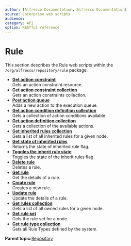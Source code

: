 ```yaml
---
author: [Alfresco Documentation, Alfresco Documentation]
source: Enterprise web scripts
audience: 
category: API
option: RESTful reference
---
```


# Rule

This section describes the Rule web scripts within the `/org/alfresco/repository/rule` package.

-   **[Get action constraint](../references/RESTful-RuleActionconstraintGet.md)**  
 Gets an action constraint resource.
-   **[Get action constraint collection](../references/RESTful-RuleActionconstraintsGet.md)**  
 Gets an action constraints collection.
-   **[Post action queue](../references/RESTful-RuleActionqueuePost.md)**  
 Adds a new action to the execution queue.
-   **[Get action condition definition collection](../references/RESTful-RuleActionconditiondefinitionsGet.md)**  
 Gets a collection of action conditions available.
-   **[Get action definition collection](../references/RESTful-RuleActiondefinitionsGet.md)**  
 Gets a collection of the available actions.
-   **[Get inherited rules collection](../references/RESTful-RuleInheritedrulesGet.md)**  
 Gets a list of all inherited rules for a given node.
-   **[Get state of inherited rules](../references/RESTful-RuleInheritrulestateGet.md)**  
 Returns the state of inherited rule flag.
-   **[Toggles the inherit rule state](../references/RESTful-RuleInheritrulestogglePost.md)**  
 Toggles the state of the inherit rules flag.
-   **[Delete rule](../references/RESTful-RuleRuleDelete.md)**  
 Deletes a rule.
-   **[Get rule](../references/RESTful-RuleRuleGet.md)**  
 Get the details of a rule.
-   **[Create rule](../references/RESTful-RuleRulePost.md)**  
 Creates a new rule.
-   **[Update rule](../references/RESTful-RuleRulePut.md)**  
 Update the details of a rule.
-   **[Get rules collection](../references/RESTful-RuleRulesGet.md)**  
 Gets a list of all owned rules for a given node.
-   **[Get rule set](../references/RESTful-RuleRulesetGet.md)**  
 Gets the rule set for a node.
-   **[Get rule type collection](../references/RESTful-RuleRuletypesGet.md)**  
 Gets all Rule Types defined by the system.

**Parent topic:**[Repository](../references/RESTful-Repository.md)

